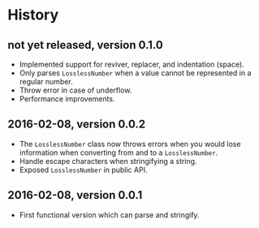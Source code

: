 # History

## not yet released, version 0.1.0

- Implemented support for reviver, replacer, and indentation (space).
- Only parses `LosslessNumber` when a value cannot be represented in a regular
  number.
- Throw error in case of underflow.
- Performance improvements.


## 2016-02-08, version 0.0.2

- The `LosslessNumber` class now throws errors when you would lose information
  when converting from and to a `LosslessNumber`.
- Handle escape characters when stringifying a string.
- Exposed `LosslessNumber` in public API.


## 2016-02-08, version 0.0.1

- First functional version which can parse and stringify.
